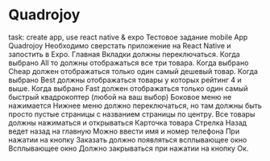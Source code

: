 # Quadrojoy
task: create app, use react native &amp; expo
Тестовое задание mobile App Quadrojoy
Необходимо сверстать приложение на React Native и запостить в Expo. 
Главная
Вкладки должны переключаться. Когда выбрано All то должны отображаться все три товара. Когда выбрано Cheap должен отображаться только один самый дешевый товар. Когда выбрано Best должны отображаться товары у которых рейтинг 4 и выше. Когда выбрано Fast должен отображаться только один самый быстрый квадрокоптер (любой на ваш выбор)
Боковое меню не нажимается
Нижнее меню должно переключаться, но там должны быть просто пустые страницы с названием страницы по центру.
Все товары должны нажиматься и открываться
Карточка товара
Стрелка Назад ведет назад на главную
Можно ввести имя и номер телефона
При нажатии на кнопку Заказать должно появляться всплывающее окно
Всплывающее окно
Должно закрываться при нажатии на кнопку Ок.
